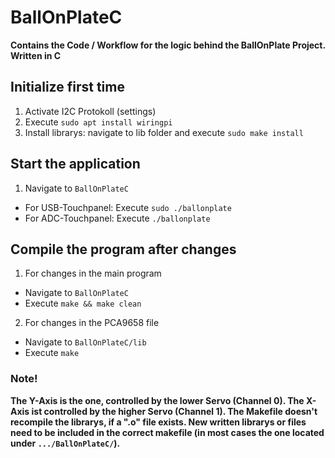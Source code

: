 # BallOnPlateC
**Contains the Code / Workflow for the logic behind the BallOnPlate Project. Written in C**

## Initialize first time
1. Activate I2C Protokoll (settings)
2. Execute ```sudo apt install wiringpi```
3. Install librarys: navigate to lib folder and execute ```sudo make install```

## Start the application
1. Navigate to ```BallOnPlateC```
- For USB-Touchpanel: Execute ```sudo ./ballonplate```
- For ADC-Touchpanel: Execute ```./ballonplate```

## Compile the program after changes
1. For changes in the main program
- Navigate to ```BallOnPlateC```
- Execute ```make && make clean```
2. For changes in the PCA9658 file
- Navigate to ```BallOnPlateC/lib```
- Execute ```make```

### Note!
**The Y-Axis is the one, controlled by the lower Servo (Channel 0). The X-Axis ist controlled by the higher Servo (Channel 1).
The Makefile doesn't recompile the librarys, if a ".o" file exists. New written librarys or files need to be included in the correct makefile (in most cases the one located under ```.../BallOnPlateC/```).**
